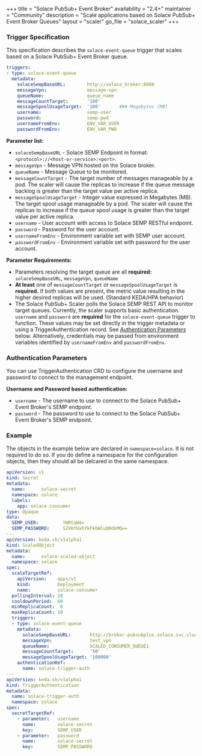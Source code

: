 +++
title = "Solace PubSub+ Event Broker"
availability = "2.4+"
maintainer = "Community"
description = "Scale applications based on Solace PubSub+ Event Broker Queues"
layout = "scaler"
go_file = "solace_scaler"
+++

### Trigger Specification

This specification describes the `solace-event-queue` trigger that scales based on a Solace PubSub+ Event Broker queue.

```yaml
triggers:
- type: solace-event-queue
  metadata:
    solaceSempBaseURL:        http://solace_broker:8080
    messageVpn:               message-vpn
    queueName:                queue_name
    messageCountTarget:       '100'
    messageSpoolUsageTarget:  '100'       ### Megabytes (MB)
    username:                 semp-user
    password:                 semp-pwd
    usernameFromEnv:          ENV_VAR_USER
    passwordFromEnv:          ENV_VAR_PWD
```

**Parameter list:**

- `solaceSempBaseURL` - Solace SEMP Endpoint in format: `<protocol>://<host-or-service>:<port>`.
- `messageVpn` - Message VPN hosted on the Solace broker.
- `queueName` - Message Queue to be monitored.
- `messageCountTarget` - The target number of messages manageable by a pod. The scaler will cause the replicas to increase if the queue message backlog is greater than the target value per active replica.
- `messageSpoolUsageTarget` - Integer value expressed in Megabytes (MB). The target spool usage manageable by a pod. The scaler will cause the replicas to increase if the queue spool usage is greater than the target value per active replica.
- `username` - User account with access to Solace SEMP RESTful endpoint.
- `password` - Password for the user account.
- `usernameFromEnv` - Environment variable set with SEMP user account.
- `passwordFromEnv` - Environment variable set with password for the user account.

**Parameter Requirements:**

- Parameters resolving the target queue are all **required:** `solaceSempBaseURL`, `messageVpn`, `queueName`
- **At least** one of `messageCountTarget` or `messageSpoolUsageTarget` is **required.** If both values are present, the metric value resulting in the higher desired replicas will be used. (Standard KEDA/HPA behavior)
- The Solace PubSub+ Scaler polls the Solace SEMP REST API to monitor target queues. Currently, the scaler supports basic authentication. `username` and `password` are **required** for the `solace-event-queue` trigger to function. These values may be set directly in the trigger metadata or using a TriggerAuthentication record. See [Authentication Parameters](#authentication-parameters) below. Alternatively, credentials may be passed from environment variables identified by `usernameFromEnv` and `passwordFromEnv`.

### Authentication Parameters

You can use TriggerAuthentication CRD to configure the username and password to connect to the management endpoint.

**Username and Password based authentication:**

- `username` - The username to use to connect to the Solace PubSub+ Event Broker's SEMP endpoint.
- `password` - The password to use to connect to the Solace PubSub+ Event Broker's SEMP endpoint.

### Example

The objects in the example below are declared in `namespace=solace`. It is not required to do so. If you do define a namespace for the configuration objects, then they should all be delcared in the same namespace.

```yaml
apiVersion: v1
kind: Secret
metadata:
  name:      solace-secret
  namespace: solace
  labels:
    app: solace-consumer
type: Opaque
data:
  SEMP_USER:         YWRtaW4=
  SEMP_PASSWORD:     S2VkYUxhYkFkbWluUHdkMQ==
---
apiVersion: keda.sh/v1alpha1
kind: ScaledObject
metadata:
  name:      solace-scaled-object
  namespace: solace
spec:
  scaleTargetRef:
    apiVersion:    apps/v1
    kind:          Deployment
    name:          solace-consumer
  pollingInterval: 20
  cooldownPeriod:  60
  minReplicaCount:  0
  maxReplicaCount: 10
  triggers:
  - type: solace-event-queue
    metadata:
      solaceSempBaseURL:       http://broker-pubsubplus.solace.svc.cluster.local:8080
      messageVpn:              test_vpn
      queueName:               SCALED_CONSUMER_QUEUE1
      messageCountTarget:      '50'
      messageSpoolUsageTarget: '100000'
    authenticationRef: 
      name: solace-trigger-auth
---
apiVersion: keda.sh/v1alpha1
kind: TriggerAuthentication
metadata:
  name: solace-trigger-auth
  namespace: solace
spec:
  secretTargetRef:
    - parameter:   username
      name:        solace-secret
      key:         SEMP_USER
    - parameter:   password
      name:        solace-secret
      key:         SEMP_PASSWORD
```
